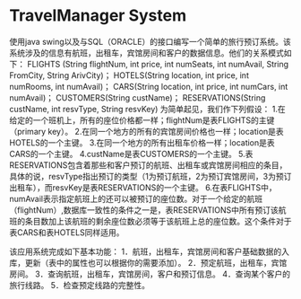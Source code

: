 # TravelManager System
使用java swing以及与SQL（ORACLE）的接口编写一个简单的旅行预订系统。该系统涉及的信息有航班，出租车，宾馆房间和客户的数据信息。他们的关系模式如下：
FLIGHTS (String flightNum, int price, int numSeats, int numAvail, String FromCity, String ArivCity)；
HOTELS(String location, int price, int numRooms, int numAvail)；
CARS(String location, int price, int numCars, int numAvail)；
CUSTOMERS(String custName)；
RESERVATIONS(String custName, int resvType, String resvKey) 
为简单起见，我们作下列假设：
1.在给定的一个班机上，所有的座位价格都一样；flightNum是表FLIGHTS的主键（primary key）。
2.在同一个地方的所有的宾馆房间价格也一样；location是表HOTELS的一个主键。
3.在同一个地方的所有出租车价格一样；location是表 CARS的一个主键。
4.custName是表CUSTOMERS的一个主键。
5.表RESERVATIONS包含着那些和客户预订的航班、出租车或宾馆房间相应的条目，具体的说，resvType指出预订的类型（1为预订航班，2为预订宾馆房间，3为预订出租车），而resvKey是表RESERVATIONS的一个主键。
6.在表FLIGHTS中，numAvail表示指定航班上的还可以被预订的座位数。对于一个给定的航班（flightNum）,数据库一致性的条件之一是，表RESERVATIONS中所有预订该航班的条目数加上该航班的剩余座位数必须等于该航班上总的座位数。这个条件对于表CARS和表HOTELS同样适用。

该应用系统完成如下基本功能：
1．航班，出租车，宾馆房间和客户基础数据的入库，更新（表中的属性也可以根据你的需要添加）。
2．预定航班，出租车，宾馆房间。
3．查询航班，出租车，宾馆房间，客户和预订信息。
4．查询某个客户的旅行线路。
5．检查预定线路的完整性。
